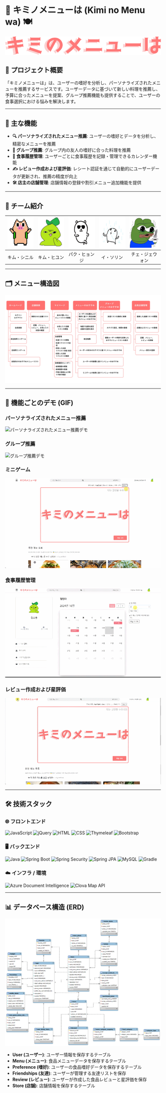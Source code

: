 # 🎯 キミノメニューは (Kimi no Menu wa) 🍽️

![Project Banner](images/logo.png) <!-- プロジェクトバナーの画像をここに追加 -->

## 📖 プロジェクト概要

「キミノメニューは」は、ユーザーの嗜好を分析し、パーソナライズされたメニューを推薦するサービスです。ユーザーデータに基づいて新しい料理を推薦し、予算に合ったメニューを提案、グループ推薦機能も提供することで、ユーザーの食事選択における悩みを解決します。

---

## 🚀 主な機能

- **🔍 パーソナライズされたメニュー推薦**: ユーザーの嗜好とデータを分析し、精密なメニューを推薦
- **👥 グループ推薦**: グループ内の友人の嗜好に合った料理を推薦
- **📅 食事履歴管理**: ユーザーごとに食事履歴を記録・管理できるカレンダー機能
- **✍ レビュー作成および星評価**: レシート認証を通じて自動的にユーザーデータが更新され、推薦の精度が向上
- **🛠 店主の店舗管理**: 店舗情報の登録や割引メニュー追加機能を提供

---

## 👥 チーム紹介

| <center><img src="images/2.jpg" width="100px" height="100px"></center> | <center><img src="images/5.jpg" width="100px" height="100px"></center> | <center><img src="images/1.jpg" width="100px" height="100px"></center> | <center><img src="images/3.jpeg" width="100px" height="100px"></center> | <center><img src="images/4.jpg" width="100px" height="100px"></center> |
|------------------------------------------------------------------------|------------------------------------------------------------------------|------------------------------------------------------------------------|-------------------------------------------------------------------------|------------------------------------------------------------------------|
| <center>キム・シニル</center>                                              | <center>キム・ヒユン</center>                                              | <center>パク・ヒョンジ</center>                                              | <center>イ・ソリン</center>                                               | <center>チェ・ジェウォン</center>                                             |

---

## 🗂 メニュー構造図

![メニュー構造図](images/menu-structure.jpg) <!-- メニュー構造図の画像をここに追加 -->

---

## 🎥 機能ごとのデモ (GIF)

### **パーソナライズされたメニュー推薦**
![パーソナライズされたメニュー推薦デモ](gifs/menu-recommendation.gif) <!-- パーソナライズされたメニュー推薦機能のデモGIFを追加 -->

### **グループ推薦**
![グループ推薦デモ](gifs/group-recommendation.gif) <!-- グループ推薦機能のデモGIFを追加 -->

### **ミニゲーム**
![ミニゲームデモ](gifs/minigame.gif) <!-- ミニゲーム機能のデモGIFを追加 -->

### **食事履歴管理**
![食事履歴管理デモ](gifs/meal-history.gif) <!-- 食事履歴管理機能のデモGIFを追加 -->

### **レビュー作成および星評価**
![レビュー作成および星評価デモ](gifs/review.gif) <!-- レビュー作成および星評価デモGIFを追加 -->

---

## 🛠 技術スタック

### 🌐 **フロントエンド**
![JavaScript](https://img.shields.io/badge/JavaScript-FFD700?style=for-the-badge&logo=javascript&logoColor=black)
![jQuery](https://img.shields.io/badge/jQuery-0868AC?style=for-the-badge&logo=jquery&logoColor=white)
![HTML](https://img.shields.io/badge/HTML-E34F26?style=for-the-badge&logo=html5&logoColor=white)
![CSS](https://img.shields.io/badge/CSS-1572B6?style=for-the-badge&logo=css3&logoColor=white)
![Thymeleaf](https://img.shields.io/badge/Thymeleaf-39B54A?style=for-the-badge&logo=thymeleaf&logoColor=white)
![Bootstrap](https://img.shields.io/badge/Bootstrap-8E44AD?style=for-the-badge&logo=bootstrap&logoColor=white)

### 🖥 **バックエンド**
![Java](https://img.shields.io/badge/Java-17-F3913E?style=for-the-badge&logo=openjdk&logoColor=white)
![Spring Boot](https://img.shields.io/badge/Spring%20Boot-3.3.3-6DB33F?style=for-the-badge&logo=spring-boot&logoColor=white)
![Spring Security](https://img.shields.io/badge/Spring%20Security-1ABC9C?style=for-the-badge&logo=spring-security&logoColor=white)
![Spring JPA](https://img.shields.io/badge/Spring%20JPA-27AE60?style=for-the-badge&logo=spring&logoColor=white)
![MySQL](https://img.shields.io/badge/MySQL-00758F?style=for-the-badge&logo=mysql&logoColor=white)
![Gradle](https://img.shields.io/badge/Gradle-1E8EAB?style=for-the-badge&logo=gradle&logoColor=white)

### ☁️ **インフラ / 環境**
![Azure Document Intelligence](https://img.shields.io/badge/Azure%20Document%20Intelligence-0078D4?style=for-the-badge&logo=microsoft-azure&logoColor=white)
![Clova Map API](https://img.shields.io/badge/Clova%20Map%20API-00C73C?style=for-the-badge&logo=naver&logoColor=white)

---

## 📊 データベース構造 (ERD)

![ERD図](images/erd.png) <!-- ERD図の画像をここに追加 -->

- **User (ユーザー)**: ユーザー情報を保存するテーブル
- **Menu (メニュー)**: 食品メニューデータを保存するテーブル
- **Preference (嗜好)**: ユーザーの食品嗜好データを保存するテーブル
- **Friendships (友達)**: ユーザーが管理する友達リストを保存
- **Review (レビュー)**: ユーザーが作成した食品レビューと星評価を保存
- **Store (店舗)**: 店舗情報を保存するテーブル
